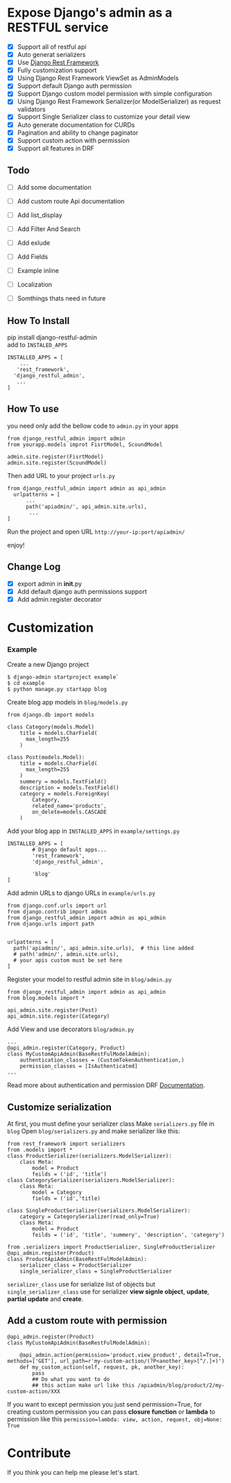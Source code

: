 
  
# Expose Django's admin as a RESTFUL service  
  
 
 - [x] Support all of restful api  
 - [x]  Auto generat serializers  
 - [x] Use [Django Rest Framework](http://www.django-rest-framework.org/)  
 - [x] Fully customization support  
 - [x] Using Django Rest Framework ViewSet as AdminModels
 - [x] Support default Django auth permission
 - [x] Support Django custom model permission with simple configuration
 - [x] Using Django Rest Framework Serializer(or ModelSerializer) as request validators
 - [x] Support Single Serializer class to customize your detail view
 - [x] Auto generate documentation for CURDs
 - [x] Pagination and ability to change paginator
 - [x] Support custom action with permission
 - [x] Support all features in DRF

## Todo
 - [ ] Add some documentation
 - [ ] Add custom route Api documentation
 - [ ] Add list_display
 - [ ] Add Filter And Search
 - [ ] Add exlude
 - [ ] Add Fields
 - [ ] Example inline
 - [ ] Localization
 - [ ] Somthings thats need in future 

  
## How To Install  
  
 pip install django-restful-admin  
add to `INSTALED_APPS`  
  ```
 INSTALLED_APPS = [
      ...  
     'rest_framework',   
    'django_restful_admin',    
     ...  
 ]  
 ```
## How To use  
you need only add the bellow code to  `admin.py` in your apps  
  
  ```
 from django_restful_admin import admin
 from yourapp.models improt FisrtModel, ScoundModel   

admin.site.register(FisrtModel)    
admin.site.register(ScoundModel)   
```

Then add URL to your project `urls.py`  
  
  ```
 from django_restful_admin import admin as api_admin 
    urlpatterns = [    
        ...   
        path('apiadmin/', api_admin.site.urls),  
		 ...     
  ]  
```

Run the project and open URL `http://your-ip:port/apiadmin/`  
  
enjoy!  
  
## Change Log  
   - [x] export admin in __init__.py
   - [x] Add default django auth permissions support
   - [x] Add admin.register decorator
  
# Customization 

### Example
Create a new Django project
```
$ django-admin startproject example`
$ cd example
$ python manage.py startapp blog
```

Create blog app models in `blog/models.py`
```
from django.db import models

class Category(models.Model)
	title = models.CharField(  
	  max_length=255  
	)
	
class Post(models.Model):
	title = models.CharField(  
	  max_length=255  
	)
	summery = models.TextField()
	description = models.TextField()
	category = models.ForeignKey(  
		Category,  
		related_name='products',  
		on_delete=models.CASCADE  
	)
```

Add your blog app in `INSTALLED_APPS` in `example/settings.py`

```
INSTALLED_APPS = [
		# Django default apps...
		'rest_framework',
		'django_restful_admin',
		
		'blog'
]
```

Add admin URLs to django URLs in `example/urls.py`

```
from django.conf.urls import url  
from django.contrib import admin  
from django_restful_admin import admin as api_admin  
from django.urls import path  

  
urlpatterns = [  
  path('apiadmin/', api_admin.site.urls),  # this line added
  # path('admin/', admin.site.urls),
  # your apis custom must be set here  
]
```

Register your model to restful admin site in `blog/admin.py`

```
from django_restful_admin import admin as api_admin  
from blog.models import *    
  
api_admin.site.register(Post) 
api_admin.site.register(Category) 
```
 
Add View and use decorators `blog/admin.py`
```
...
@api_admin.register(Category, Product)  
class MyCustomApiAdmin(BaseRestFulModelAdmin):  
    authentication_classes = (CustomTokenAuthentication,)
	permission_classes = [IsAuthenticated] 
... 
```
Read more about authentication and permission DRF [Documentation](https://www.django-rest-framework.org/api-guide/authentication/#authentication).

## Customize serialization
At first, you must define your serializer class 
Make `serializers.py` file in `blog`
Open `blog/serializers.py` and make serializer like this:

```
from rest_framework import serializers
from .models import *
class ProductSerializer(serializers.ModelSerializer):
	class Meta:
		model = Product
		feilds = ('id', 'title')
class CategorySerializer(serializers.ModelSerializer):
	class Meta:
		model = Category
		fields = ('id','title)
		
class SingleProductSerializer(serializers.ModelSerializer):
	category = CategorySerializer(read_only=True)
	class Meta:
		model = Product
		feilds = ('id', 'title', 'summery', 'description', 'category')
```
```
from .serializers import ProductSerializer, SingleProductSerializer
@api_admin.register(Product)  
class ProductApiAdmin(BaseRestFulModelAdmin):  
    serializer_class = ProductSerializer
    single_serializer_class = SingleProductSerializer
```
`serializer_class` use for serialize list of objects but  `single_serializer_class` use for serializer **view signle object**, **update**, **partial update** and **create**.

## Add a custom route with permission
```
@api_admin.register(Product)  
class MyCustomApiAdmin(BaseRestFulModelAdmin):

	@api_admin.action(permission='product.view_product', detail=True, methods=['GET'], url_path=r'my-custom-action/(?P<another_key>[^/.]+)')  
	def my_custom_action(self, request, pk, another_key):
		pass
		## Do what you want to do
		## this action make url like this /apiadmin/blog/product/2/my-custom-action/XXX
```
If you want to except permission you just send permission=True, for creating custom permission you can pass **closure function** or **lambda** to permission like this `permission=lambda: view, action, request, obj=None: True`
  
# Contribute  
If you think you can help me please let's start.

